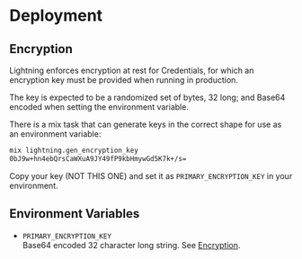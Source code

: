 # Deployment

## Encryption

Lightning enforces encryption at rest for Credentials, for which an encryption
key must be provided when running in production.

The key is expected to be a randomized set of bytes, 32 long; and Base64 encoded
when setting the environment variable.

There is a mix task that can generate keys in the correct shape for use as an
environment variable:

```sh
mix lightning.gen_encryption_key
0bJ9w+hn4ebQrsCaWXuA9JY49fP9kbHmywGd5K7k+/s=
```

Copy your key (NOT THIS ONE) and set it as `PRIMARY_ENCRYPTION_KEY` in your
environment.

## Environment Variables

- `PRIMARY_ENCRYPTION_KEY`  
  Base64 encoded 32 character long string. See [Encryption](#encryption).
